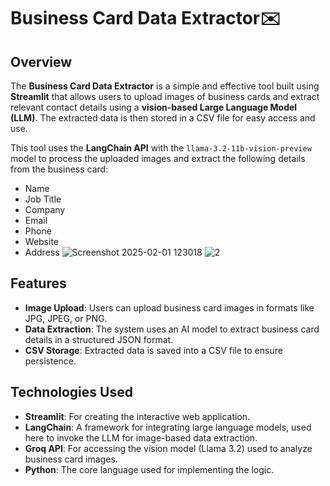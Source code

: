 # Business Card Data Extractor✉️

## Overview

The **Business Card Data Extractor** is a simple and effective tool built using **Streamlit** that allows users to upload images of business cards and extract relevant contact details using a **vision-based Large Language Model (LLM)**. The extracted data is then stored in a CSV file for easy access and use.

This tool uses the **LangChain API** with the `llama-3.2-11b-vision-preview` model to process the uploaded images and extract the following details from the business card:
- Name
- Job Title
- Company
- Email
- Phone
- Website
- Address
![Screenshot 2025-02-01 123018](https://github.com/user-attachments/assets/3ace8a79-373c-4f6a-bc36-5d996a8219d7)
![2](https://github.com/user-attachments/assets/bf2b7bf8-d8c1-45d8-963d-5b70517db947)



## Features
- **Image Upload**: Users can upload business card images in formats like JPG, JPEG, or PNG.
- **Data Extraction**: The system uses an AI model to extract business card details in a structured JSON format.
- **CSV Storage**: Extracted data is saved into a CSV file to ensure persistence.

## Technologies Used
- **Streamlit**: For creating the interactive web application.
- **LangChain**: A framework for integrating large language models, used here to invoke the LLM for image-based data extraction.
- **Groq API**: For accessing the vision model (Llama 3.2) used to analyze business card images.
- **Python**: The core language used for implementing the logic.

